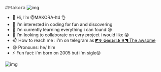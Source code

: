 #𝕄𝕒𝕜𝕠𝕣𝕒
![img](https://files.catbox.moe/pb63yf.png)




- 👋 Hi, I’m @MAKORA-ltd 👌
- 👀 I’m interested in coding for fun and discovering
- 🌱 I’m currently learning everything i can found 😆
- 💞️ I’m looking to collaborate on evry project i would like 😜
- 📫 How to reach me : i'm on telegram as [◤✞ 𝕮𝖊𝖓𝖙𝖗𝖆𝖑.𝖉 ✞◥ The awsome](https://t.me/badArchange1)
- 😄 Pronouns: he/ him
- ⚡ Fun fact: i'm born on 2005 but i'm sigle😢

<!---
MAKORA-ltd/MAKORA-ltd is a ✨ special ✨ repository because its `README.md` (this file) appears on your GitHub profile.
You can click the Preview link to take a look at your changes.
--->




![img](https://files.catbox.moe/dhob6k.jpg)  


